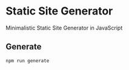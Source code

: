 # Static Site Generator

Minimalistic Static Site Generator in JavaScript

## Generate

`npm run generate`